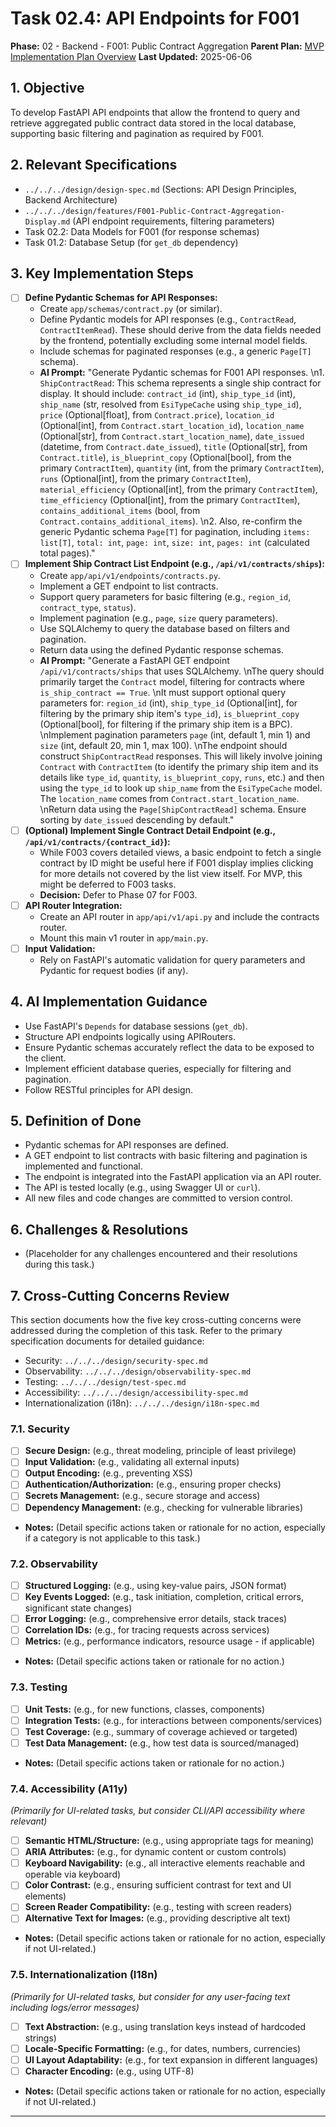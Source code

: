 # Task 02.4: API Endpoints for F001

**Phase:** 02 - Backend - F001: Public Contract Aggregation
**Parent Plan:** [MVP Implementation Plan Overview](../00-mvp-implementation-plan-overview.md)
**Last Updated:** 2025-06-06

## 1. Objective

To develop FastAPI API endpoints that allow the frontend to query and retrieve aggregated public contract data stored in the local database, supporting basic filtering and pagination as required by F001.

## 2. Relevant Specifications

*   `../../../design/design-spec.md` (Sections: API Design Principles, Backend Architecture)
*   `../../../design/features/F001-Public-Contract-Aggregation-Display.md` (API endpoint requirements, filtering parameters)
*   Task 02.2: Data Models for F001 (for response schemas)
*   Task 01.2: Database Setup (for `get_db` dependency)

## 3. Key Implementation Steps

*   [ ] **Define Pydantic Schemas for API Responses:**
    *   Create `app/schemas/contract.py` (or similar).
    *   Define Pydantic models for API responses (e.g., `ContractRead`, `ContractItemRead`). These should derive from the data fields needed by the frontend, potentially excluding some internal model fields.
    *   Include schemas for paginated responses (e.g., a generic `Page[T]` schema).
    *   **AI Prompt:** "Generate Pydantic schemas for F001 API responses. \n1. `ShipContractRead`: This schema represents a single ship contract for display. It should include: `contract_id` (int), `ship_type_id` (int), `ship_name` (str, resolved from `EsiTypeCache` using `ship_type_id`), `price` (Optional[float], from `Contract.price`), `location_id` (Optional[int], from `Contract.start_location_id`), `location_name` (Optional[str], from `Contract.start_location_name`), `date_issued` (datetime, from `Contract.date_issued`), `title` (Optional[str], from `Contract.title`), `is_blueprint_copy` (Optional[bool], from the primary `ContractItem`), `quantity` (int, from the primary `ContractItem`), `runs` (Optional[int], from the primary `ContractItem`), `material_efficiency` (Optional[int], from the primary `ContractItem`), `time_efficiency` (Optional[int], from the primary `ContractItem`), `contains_additional_items` (bool, from `Contract.contains_additional_items`). \n2. Also, re-confirm the generic Pydantic schema `Page[T]` for pagination, including `items: list[T]`, `total: int`, `page: int`, `size: int`, `pages: int` (calculated total pages)."
*   [ ] **Implement Ship Contract List Endpoint (e.g., `/api/v1/contracts/ships`):**
    *   Create `app/api/v1/endpoints/contracts.py`.
    *   Implement a GET endpoint to list contracts.
    *   Support query parameters for basic filtering (e.g., `region_id`, `contract_type`, `status`).
    *   Implement pagination (e.g., `page`, `size` query parameters).
    *   Use SQLAlchemy to query the database based on filters and pagination.
    *   Return data using the defined Pydantic response schemas.
    *   **AI Prompt:** "Generate a FastAPI GET endpoint `/api/v1/contracts/ships` that uses SQLAlchemy. \nThe query should primarily target the `Contract` model, filtering for contracts where `is_ship_contract == True`. \nIt must support optional query parameters for: `region_id` (int), `ship_type_id` (Optional[int], for filtering by the primary ship item's `type_id`), `is_blueprint_copy` (Optional[bool], for filtering if the primary ship item is a BPC). \nImplement pagination parameters `page` (int, default 1, min 1) and `size` (int, default 20, min 1, max 100). \nThe endpoint should construct `ShipContractRead` responses. This will likely involve joining `Contract` with `ContractItem` (to identify the primary ship item and its details like `type_id`, `quantity`, `is_blueprint_copy`, `runs`, etc.) and then using the `type_id` to look up `ship_name` from the `EsiTypeCache` model. The `location_name` comes from `Contract.start_location_name`. \nReturn data using the `Page[ShipContractRead]` schema. Ensure sorting by `date_issued` descending by default."
*   [ ] **(Optional) Implement Single Contract Detail Endpoint (e.g., `/api/v1/contracts/{contract_id}`):**
    *   While F003 covers detailed views, a basic endpoint to fetch a single contract by ID might be useful here if F001 display implies clicking for more details not covered by the list view itself. For MVP, this might be deferred to F003 tasks.
    *   **Decision:** Defer to Phase 07 for F003.
*   [ ] **API Router Integration:**
    *   Create an API router in `app/api/v1/api.py` and include the contracts router.
    *   Mount this main v1 router in `app/main.py`.
*   [ ] **Input Validation:**
    *   Rely on FastAPI's automatic validation for query parameters and Pydantic for request bodies (if any).

## 4. AI Implementation Guidance

*   Use FastAPI's `Depends` for database sessions (`get_db`).
*   Structure API endpoints logically using APIRouters.
*   Ensure Pydantic schemas accurately reflect the data to be exposed to the client.
*   Implement efficient database queries, especially for filtering and pagination.
*   Follow RESTful principles for API design.

## 5. Definition of Done

*   Pydantic schemas for API responses are defined.
*   A GET endpoint to list contracts with basic filtering and pagination is implemented and functional.
*   The endpoint is integrated into the FastAPI application via an API router.
*   The API is tested locally (e.g., using Swagger UI or `curl`).
*   All new files and code changes are committed to version control.

## 6. Challenges & Resolutions

*   (Placeholder for any challenges encountered and their resolutions during this task.)

## 7. Cross-Cutting Concerns Review

This section documents how the five key cross-cutting concerns were addressed during the completion of this task. Refer to the primary specification documents for detailed guidance:
*   Security: `../../../design/security-spec.md`
*   Observability: `../../../design/observability-spec.md`
*   Testing: `../../../design/test-spec.md`
*   Accessibility: `../../../design/accessibility-spec.md`
*   Internationalization (i18n): `../../../design/i18n-spec.md`

### 7.1. Security
*   [ ] **Secure Design:** (e.g., threat modeling, principle of least privilege)
*   [ ] **Input Validation:** (e.g., validating all external inputs)
*   [ ] **Output Encoding:** (e.g., preventing XSS)
*   [ ] **Authentication/Authorization:** (e.g., ensuring proper checks)
*   [ ] **Secrets Management:** (e.g., secure storage and access)
*   [ ] **Dependency Management:** (e.g., checking for vulnerable libraries)
*   **Notes:** (Detail specific actions taken or rationale for no action, especially if a category is not applicable to this task.)

### 7.2. Observability
*   [ ] **Structured Logging:** (e.g., using key-value pairs, JSON format)
*   [ ] **Key Events Logged:** (e.g., task initiation, completion, critical errors, significant state changes)
*   [ ] **Error Logging:** (e.g., comprehensive error details, stack traces)
*   [ ] **Correlation IDs:** (e.g., for tracing requests across services)
*   [ ] **Metrics:** (e.g., performance indicators, resource usage - if applicable)
*   **Notes:** (Detail specific actions taken or rationale for no action.)

### 7.3. Testing
*   [ ] **Unit Tests:** (e.g., for new functions, classes, components)
*   [ ] **Integration Tests:** (e.g., for interactions between components/services)
*   [ ] **Test Coverage:** (e.g., summary of coverage achieved or targeted)
*   [ ] **Test Data Management:** (e.g., how test data is sourced/managed)
*   **Notes:** (Detail specific actions taken or rationale for no action.)

### 7.4. Accessibility (A11y)
*(Primarily for UI-related tasks, but consider CLI/API accessibility where relevant)*
*   [ ] **Semantic HTML/Structure:** (e.g., using appropriate tags for meaning)
*   [ ] **ARIA Attributes:** (e.g., for dynamic content or custom controls)
*   [ ] **Keyboard Navigability:** (e.g., all interactive elements reachable and operable via keyboard)
*   [ ] **Color Contrast:** (e.g., ensuring sufficient contrast for text and UI elements)
*   [ ] **Screen Reader Compatibility:** (e.g., testing with screen readers)
*   [ ] **Alternative Text for Images:** (e.g., providing descriptive alt text)
*   **Notes:** (Detail specific actions taken or rationale for no action, especially if not UI-related.)

### 7.5. Internationalization (I18n)
*(Primarily for UI-related tasks, but consider for any user-facing text including logs/error messages)*
*   [ ] **Text Abstraction:** (e.g., using translation keys instead of hardcoded strings)
*   [ ] **Locale-Specific Formatting:** (e.g., for dates, numbers, currencies)
*   [ ] **UI Layout Adaptability:** (e.g., for text expansion in different languages)
*   [ ] **Character Encoding:** (e.g., using UTF-8)
*   **Notes:** (Detail specific actions taken or rationale for no action, especially if not UI-related.)

---
<!-- This section should be placed before any final "Task Completion Checklist" or similar concluding remarks. -->
